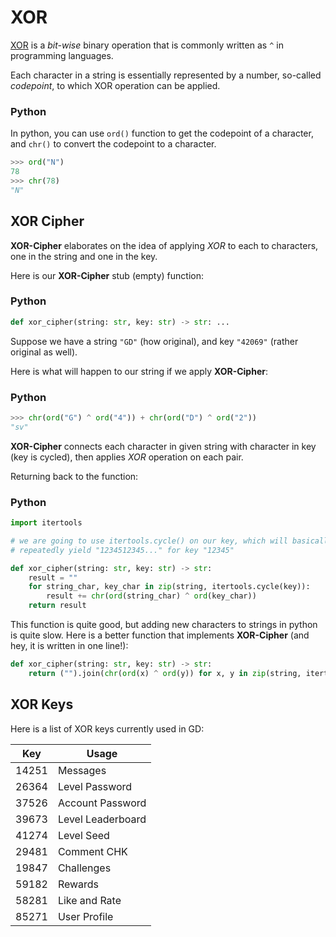 # XOR

[XOR](https://en.wikipedia.org/wiki/Bitwise_operation#XOR) is a *bit-wise* binary operation that is commonly written as `^` in programming languages.

Each character in a string is essentially represented by a number,
so-called *codepoint*, to which XOR operation can be applied.

<!-- tabs:start -->

### **Python**

In python, you can use `ord()` function to get the codepoint of a character,
and `chr()` to convert the codepoint to a character.

```py
>>> ord("N")
78
>>> chr(78)
"N"
```

<!-- tabs:end -->

## XOR Cipher

**XOR-Cipher** elaborates on the idea of applying *XOR* to each to characters,
one in the string and one in the key.

Here is our **XOR-Cipher** stub (empty) function:

<!-- tabs:start -->

### **Python**

```py
def xor_cipher(string: str, key: str) -> str: ...
```

<!-- tabs:end -->

Suppose we have a string `"GD"` (how original), and key `"42069"` (rather original as well).

Here is what will happen to our string if we apply **XOR-Cipher**:

<!-- tabs:start -->

### **Python**

```py
>>> chr(ord("G") ^ ord("4")) + chr(ord("D") ^ ord("2"))
"sv"
```

<!-- tabs:end -->

**XOR-Cipher** connects each character in given string with character in key (key is cycled), then applies *XOR* operation on each pair.

Returning back to the function:

<!-- tabs:start -->

### **Python**

```py
import itertools

# we are going to use itertools.cycle() on our key, which will basically
# repeatedly yield "1234512345..." for key "12345"

def xor_cipher(string: str, key: str) -> str:
    result = ""
    for string_char, key_char in zip(string, itertools.cycle(key)):
        result += chr(ord(string_char) ^ ord(key_char))
    return result
```

This function is quite good, but adding new characters to strings in python is quite slow.
Here is a better function that implements **XOR-Cipher** (and hey, it is written in one line!):

```py
def xor_cipher(string: str, key: str) -> str:
    return ("").join(chr(ord(x) ^ ord(y)) for x, y in zip(string, itertools.cycle(key)))
```

<!-- tabs:end -->

## XOR Keys

Here is a list of XOR keys currently used in GD:

| Key   | Usage             |
|-------|-------------------|
| 14251 | Messages          |
| 26364 | Level Password    |
| 37526 | Account Password  |
| 39673 | Level Leaderboard |
| 41274 | Level Seed        |
| 29481 | Comment CHK       |
| 19847 | Challenges        |
| 59182 | Rewards           |
| 58281 | Like and Rate     |
| 85271 | User Profile      |
